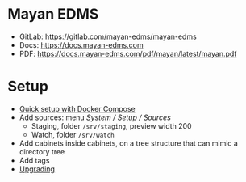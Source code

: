 # Mayan EDMS

- GitLab: https://gitlab.com/mayan-edms/mayan-edms
- Docs: https://docs.mayan-edms.com
- PDF: https://docs.mayan-edms.com/pdf/mayan/latest/mayan.pdf

# Setup

- [Quick setup with Docker Compose](https://docs.mayan-edms.com/topics/docker.html#using-docker-compose)
- Add sources: menu _System / Setup / Sources_
  - Staging, folder `/srv/staging`, preview width 200
  - Watch, folder `/srv/watch`
- Add cabinets inside cabinets, on a tree structure that can mimic a directory tree
- Add tags
- [Upgrading](https://docs.mayan-edms.com/topics/docker.html#upgrading)
